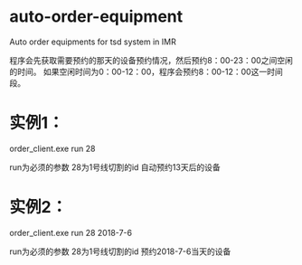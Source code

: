 # auto-order-equipment
Auto order equipments for tsd system in IMR

程序会先获取需要预约的那天的设备预约情况，然后预约8：00-23：00之间空闲的时间。
如果空闲时间为0：00-12：00，程序会预约8：00-12：00这一时间段。

# 实例1：
order_client.exe run 28

run为必须的参数
28为1号线切割的id
自动预约13天后的设备

# 实例2：
order_client.exe run 28 2018-7-6

run为必须的参数
28为1号线切割的id
预约2018-7-6当天的设备
